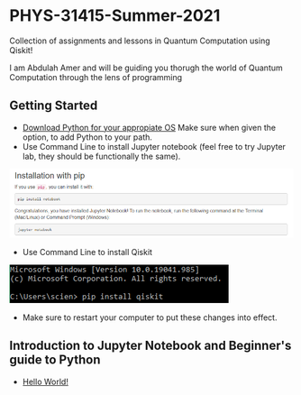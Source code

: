 # PHYS-31415-Summer-2021
Collection of assignments and lessons in Quantum Computation using Qiskit! 

I am Abdulah Amer and will be guiding you thorugh the world of Quantum Computation through the lens of programming 


## Getting Started 

* [Download Python for your appropiate OS](https://www.python.org/ "Python Homepage") Make sure when given the option, to add Python to your path. 
* Use Command Line to install Jupyter notebook (feel free to try Jupyter lab, they should be functionally the same).


![](https://github.com/AbdulahAmer/PHYS-31415-Summer-2021/blob/052a3d1aafd24c53b36e5306431813642b6cb07b/Images/pip%20install%20jupyter.PNG)

* Use Command Line to install Qiskit 

![](https://github.com/AbdulahAmer/PHYS-31415-Summer-2021/blob/deecac94b34b19076f172a039f2199e0f5ed8b52/Images/pip%20install%20qiskit.PNG)

* Make sure to restart your computer to put these changes into effect. 

## Introduction to Jupyter Notebook and Beginner's guide to Python

* [Hello World!]( https://github.com/AbdulahAmer/PHYS-31415-Summer-2021/blob/1c0901cd470e56e28f8e2c96e11b4c8334e46fe3/Intro%20the%20Jupyter%20Notebook%20and%20Python/datatypes,%20variables,%20and%20Hello%20World.ipynb )

